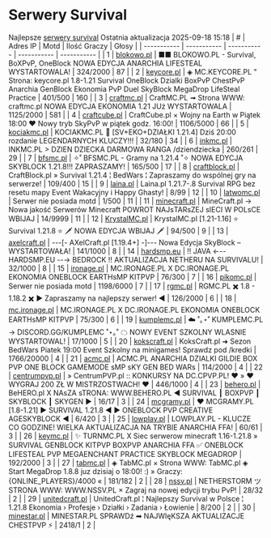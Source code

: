 
# Serwery Survival
Najlepsze [serwery survival](https://mcserwery.pl/serwery/minecraft/tryb/Survival)
Ostatnia aktualizacja 2025-09-18 15:18
| # | Adres IP | Motd | Ilość Graczy | Głosy |
| ----------- | ----------- | ----------- | ----------- | ----------- |
| 1 | 	[blokowo.pl](https://mcserwery.pl/serwery/minecraft/98/) | ■■ BLOKOWO.PL - Survival, BoXPvP, OneBlock NOWA EDYCJA ANARCHIA LIFESTEAL WYSTARTOWALA! | 324/2000 | 87 |
| 2 | 	[keycore.pl](https://mcserwery.pl/serwery/minecraft/252/) | ◈ MC.KEYCORE.PL " Strona: keycore.pl 1.8-1.21 Survival OneBlock Dzialki BoxPvP ChestPvP Anarchia GenBlock Ekonomia PvP Duel SkyBlock MegaDrop LifeSteal Practice | 401/500 | 160 |
| 3 | 	[craftmc.pl](https://mcserwery.pl/serwery/minecraft/87/) | CraftMC.PL ➟ Strona WWW: craftmc.pl NOWA EDYCJA EKONOMIA 1.21 JUż WYSTARTOWALA | 1125/2000 | 581 |
| 4 | 	[craftcube.pl](https://mcserwery.pl/serwery/minecraft/196/) | CraftCube.pl × Wojny na Earth w Piątek 18:00 ♥  Nowy tryb SkyPvP w piątek godz. 16:00! | 1106/5000 | 66 |
| 5 | 	[kociakmc.pl](https://mcserwery.pl/serwery/minecraft/213/) | KOCIAKMC.PL 🚀 [SV+EKO+DZIAŁKI 1.21.4] Dziś 20:00 rozdanie LEGENDARNYCH KLUCZY!!! | 32/180 | 34 |
| 6 | 	[inkmc.pl](https://mcserwery.pl/serwery/minecraft/15/) | INKMC.PL > DZIEN DZIECKA DARMOWA RANGA /dziendziecka | 260/261 | 29 |
| 7 | 	[bfsmc.pl](https://mcserwery.pl/serwery/minecraft/2/) | ✧˚ BFSMC.PL - Gramy na 1.21.4 ˚✧ NOWA EDYCJA SKYBLOCK 1.21.8!!! ZAPRASZAMY! | 165/500 | 17 |
| 8 | 	[craftblock.pl](https://mcserwery.pl/serwery/minecraft/280/) | CraftBlock.pl » Survival 1.21.4 ¦ BedWars ¦ Zapraszamy do wspólnej gry na serwerze! | 109/400 | 15 |
| 9 | 	[laina.pl](https://mcserwery.pl/serwery/minecraft/165/) | Laina.pl 1.21.7-.8 Survival RPG bez resetu mapy Event Wakacyjny i Happy Ghasty! | 8/99 | 12 |
| 10 | 	[latwomc.pl](https://mcserwery.pl/serwery/minecraft/1013/) | Serwer nie posiada motd | 1/500 | 11 |
| 11 | 	[minecraft.pl](https://mcserwery.pl/serwery/minecraft/1059/) | MineCraft.pl → Nowa jakość Serwerów Minecraft POWROT NAJѕTARѕZEJ ѕIECI W POLѕCE WBIJAJ | 14/9999 | 11 |
| 12 | 	[KrystalMC.pl](https://mcserwery.pl/serwery/minecraft/202/) | KrystalMC.pl [1.21-1.16] ⭐ Survival 1.21.8 ⭐ 🗡 NOWA EDYCJA WBIJAJ 🗡 | 94/500 | 9 |
| 13 | 	[axelcraft.pl](https://mcserwery.pl/serwery/minecraft/223/) | ---[- AXelCraft.pl [1.19.4+] -]---  Nowa Edycja SkyBlock – WYSTARTOWAŁA!  | 141/1000 | 8 |
| 14 | 	[hardsmp.eu](https://mcserwery.pl/serwery/minecraft/621/) | !! JAVA ←-- HARDSMP.EU --→ BEDROCK !! AKTUALIZACJA NETHERU NA SURVIVALU! | 32/1000 | 8 |
| 15 | 	[ironage.pl](https://mcserwery.pl/serwery/minecraft/741/) | MC.IRONAGE.PL X DC.IRONAGE.PL  EKONOMIA ONEBLOCK EARTHsMP  KITPVP | 76/300 | 7 |
| 16 | 	[pikomc.pl](https://mcserwery.pl/serwery/minecraft/944/) | Serwer nie posiada motd | 1198/6000 | 7 |
| 17 | 	[rgmc.pl](https://mcserwery.pl/serwery/minecraft/34/) | RGMC.PL ✖ 1.8 - 1.18.2 ✖ ► Zapraszamy na najlepszy serwer! ◄ | 126/2000 | 6 |
| 18 | 	[mc.ironage.pl](https://mcserwery.pl/serwery/minecraft/275/) | MC.IRONAGE.PL X DC.IRONAGE.PL  EKONOMIA ONEBLOCK EARTHsMP  KITPVP | 75/300 | 6 |
| 19 | 	[kumplemc.pl](https://mcserwery.pl/serwery/minecraft/421/) | ☁ ˚｡⋆˚ KUMPLEMC.PL → DISCORD.GG/KUMPLEMC  ˚⋆｡˚ ☁  NOWY EVENT SZKOLNY WLASNIE WYSTARTOWAL! | 17/1000 | 5 |
| 20 | 	[kokscraft.pl](https://mcserwery.pl/serwery/minecraft/1/) | KoksCraft.pl ➜ Sezon BedWars Piatek 19:00 Event Szkolny na minigames! Sprawdz pod /kredki | 1766/20000 | 4 |
| 21 | 	[acmc.pl](https://mcserwery.pl/serwery/minecraft/220/) |  ACMC.PL ANARCHIA DZIALKI GILDIE BOX PVP  ONE BLOCK GAMEMODE sMP sKY GEN BED WARs | 114/2000 | 4 |
| 22 | 	[centrumpvp.pl](https://mcserwery.pl/serwery/minecraft/332/) | » CentrumPVP.pl :: KONKURSY NA DC.CPVP.PL! ❤ » ❤ WYGRAJ 200 ZŁ W MISTRZOSTWACH! ❤ | 446/1000 | 4 |
| 23 | 	[behero.pl](https://mcserwery.pl/serwery/minecraft/117/) | BeHERO.pl X NAsZA sTRONA: WWW.BEHERO.PL  ◄ SURVIVAL ┃ BOXPVP ┃ SKYBLOCK ┃ SKYGEN ► | 16/17 | 3 |
| 24 | 	[mcgramy.pl](https://mcserwery.pl/serwery/minecraft/197/) | ❤ MCGRAMY.PL [1.8-1.21] ▶ SURVIVAL 1.21.8 ◀ ▶ ONEBLOCK  PVP  CREATIVE  AGESKYBLOCK ◀ | 6/420 | 3 |
| 25 | 	[lowplay.pl](https://mcserwery.pl/serwery/minecraft/378/) | LOWPLAY.PL - KLUCZE CO GODZINE! WIELKA AKTUALIZACJA NA TRYBIE ANARCHIA FFA! | 60/61 | 3 |
| 26 | 	[keymc.pl](https://mcserwery.pl/serwery/minecraft/1157/) | ✨ TURNMC.PL X Siec serwerow minecraft 1.16-1.21.8 » SURVIVAL GENBLOCK KITPVP BOXPVP ANARCHIA FFA ✅ ONEBLOCK LIFESTEAL PVP MEGAENCHANT PRACTICE SKYBLOCK MEGADROP | 192/2000 | 3 |
| 27 | 	[tabmc.pl](https://mcserwery.pl/serwery/minecraft/3/) | ◈ TabMC.pl × Strona WWW: TabMC.pl  ◈ Start MegaDrop 1.8.8 juz dzisiaj o 18:00! :) » Graczy: {ONLINE_PLAYERS}/4000 « | 181/182 | 2 |
| 28 | 	[nssv.pl](https://mcserwery.pl/serwery/minecraft/4/) | NETHERSTORM ツ STRONA WWW: WWW.NSSV.PL  × Zagraj na nowej edycji trybu PvP! | 28/32 | 2 |
| 29 | 	[unitedcraft.pl](https://mcserwery.pl/serwery/minecraft/11/) | UnitedCraft.pl ¦ Najlepszy Survival w Polsce ¦ 1.21.8 Ekonomia › Profesje › Działki › Zadania › Łowienie | 8/200 | 2 |
| 30 | 	[minestar.pl](https://mcserwery.pl/serwery/minecraft/23/) | MINESTAR.PL SPRAWDź ➡ NAJWIęKSZA AKTUALIZACJE CHESTPVP ⚡ | 2418/1 | 2 |
